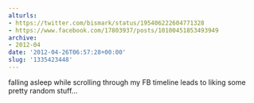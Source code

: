 ```yaml
---
alturls:
- https://twitter.com/bismark/status/195406222604771328
- https://www.facebook.com/17803937/posts/10100451853493949
archive:
- 2012-04
date: '2012-04-26T06:57:28+00:00'
slug: '1335423448'
---
```


falling asleep while scrolling through my FB timeline leads to liking some pretty random stuff...

